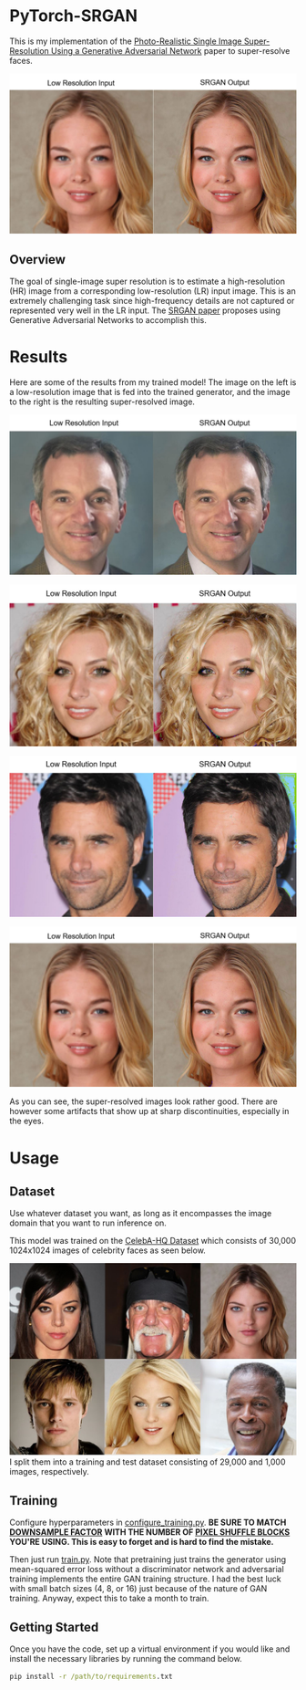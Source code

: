 # PyTorch-SRGAN

This is my implementation of the [Photo-Realistic Single Image Super-Resolution Using a Generative Adversarial Network](https://arxiv.org/abs/1609.04802) paper to super-resolve faces.

![Sample Result 4](/Results/Results4.JPG)
## Overview

The goal of single-image super resolution is to estimate a high-resolution (HR) image from a corresponding low-resolution (LR) input image. This is an extremely challenging task since high-frequency details are not captured or represented very well in the LR input. The [SRGAN paper](https://arxiv.org/abs/1609.04802) proposes using Generative Adversarial Networks to accomplish this.

# Results
Here are some of the results from my trained model! The image on the left is a low-resolution image that is fed into the trained generator, and the image to the right is the resulting super-resolved image.

![Sample Result 1](/Results/Results_1.JPG)

![Sample Result 2](/Results/Results2.JPG)

![Sample Result 3](/Results/Results3.JPG)

![Sample Result 4](/Results/Results4.JPG)

As you can see, the super-resolved images look rather good. There are however some artifacts that show up at sharp discontinuities, especially in the eyes.

# Usage

## Dataset
Use whatever dataset you want, as long as it encompasses the image domain that you want to run inference on. 

This model was trained on the [CelebA-HQ Dataset](https://github.com/mazzzystar/make-CelebA-HQ) which consists of 30,000 1024x1024 images of celebrity faces as seen below. 

![CelebA-HQ Examples](/README_specific_imgs/CelebA-HQ_Examples.JPG)
I split them into a training and test dataset consisting of 29,000 and 1,000 images, respectively.

## Training
Configure hyperparameters in [configure_training.py](/configure_training.py). **BE SURE TO MATCH [DOWNSAMPLE FACTOR](https://github.com/shankal17/PyTorch-SRGAN/blob/main/configure_training.py#:~:text=config.DATASET.downsample_factor%20%3D%204) WITH THE NUMBER OF [PIXEL SHUFFLE BLOCKS](https://github.com/shankal17/PyTorch-SRGAN/blob/main/models/generator.py#:~:text=self.pixel_shuffle_1%20%3D%20PixelShuffleBlock,pixel_shuffle_2%20%3D%20PixelShuffleBlock(64)%20%23) YOU'RE USING. This is easy to forget and is hard to find the mistake.**

Then just run [train.py](/train.py). Note that pretraining just trains the generator using mean-squared error loss without a discriminator network and adversarial training implements the entire GAN training structure. I had the best luck with small batch sizes (4, 8, or 16) just because of the nature of GAN training. Anyway, expect this to take a month to train.


## Getting Started

Once you have the code, set up a virtual environment if you would like and install the necessary libraries by running the command below.
```bat
pip install -r /path/to/requirements.txt
```
